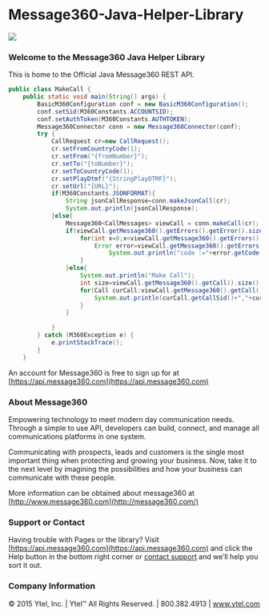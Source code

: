 # Message360-Java-Helper-Library

![](http://message360.com/wordpress/wp-content/uploads/2014/08/message360.png)

### Welcome to the Message360 Java Helper Library
This is home to the Official Java Message360 REST API. 

```java
public class MakeCall {
	public static void main(String[] args) {
		BasicM360Configuration conf = new BasicM360Configuration();
		conf.setSid(M360Constants.ACCOUNTSID); 
		conf.setAuthToken(M360Constants.AUTHTOKEN);
		Message360Connector conn = new Message360Connector(conf);
		try {
			CallRequest cr=new CallRequest();
			cr.setFromCountryCode(1);
			cr.setFrom("{fromNumber}");
			cr.setTo("{toNumber}");
			cr.setToCountryCode(1);
			cr.setPlayDtmf("{StringPlayDTMF}");
			cr.setUrl("{URL}");
			if(M360Constants.JSONFORMAT){
				String jsonCallResponse=conn.makeJsonCall(cr);
				System.out.println(jsonCallResponse);
			}else{
				Message360<CallMessages> viewCall = conn.makeCall(cr);
				if(viewCall.getMessage360().getErrors().getError().size()!=0){
					for(int x=0;x<viewCall.getMessage360().getErrors().getError().size();x++){
						Error error=viewCall.getMessage360().getErrors().getError().get(x);
							System.out.println("code :="+error.getCode()+".\nMessage:="+error.getMessage());
					}
				}else{
					System.out.println("Make Call");
					int size=viewCall.getMessage360().getCall().size();
					for(Call curCall:viewCall.getMessage360().getCall()){
						System.out.println(curCall.getCallSid()+","+curCall.getDirection());
					}
				}
				
			}
		} catch (M360Exception e) {
			e.printStackTrace();
		}
	}

```

An account for Message360 is free to sign up for at [https://api.message360.com](https://api.message360.com)

### About Message360
Empowering technology to meet modern day communication needs. Through a simple to use API, developers can build, connect, and manage all communications platforms in one system. 

Communicating with prospects, leads and customers is the single most important thing when protecting and growing your business. Now, take it to the next level by imagining the possibilities and how your business can communicate with these people.

More information can be obtained about message360 at [http://www.message360.com](http://message360.com/)

### Support or Contact
Having trouble with Pages or the library?  Visit [https://api.message360.com](https://api.message360.com) and click the Help button in the bottom right corner or [contact support](mailto:support@ytel.com) and we’ll help you sort it out.

### Company Information
© 2015 Ytel, Inc. | Ytel™ All Rights Reserved. | 800.382.4913 | www.ytel.com
